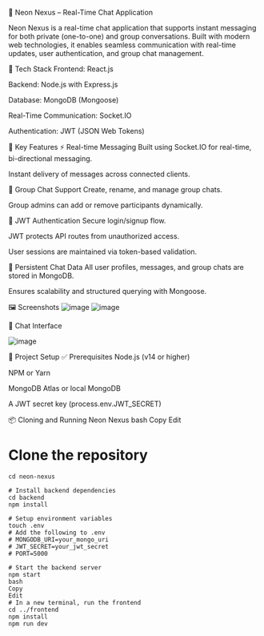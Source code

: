 💬 Neon Nexus – Real-Time Chat Application


Neon Nexus is a real-time chat application that supports instant messaging for both private (one-to-one) and group conversations. Built with modern web technologies, it enables seamless communication with real-time updates, user authentication, and group chat management.

🧰 Tech Stack
Frontend: React.js

Backend: Node.js with Express.js

Database: MongoDB (Mongoose)

Real-Time Communication: Socket.IO

Authentication: JWT (JSON Web Tokens)

🔑 Key Features
⚡ Real-time Messaging
Built using Socket.IO for real-time, bi-directional messaging.

Instant delivery of messages across connected clients.

👥 Group Chat Support
Create, rename, and manage group chats.

Group admins can add or remove participants dynamically.

🔐 JWT Authentication
Secure login/signup flow.

JWT protects API routes from unauthorized access.

User sessions are maintained via token-based validation.

💾 Persistent Chat Data
All user profiles, messages, and group chats are stored in MongoDB.

Ensures scalability and structured querying with Mongoose.

🖼️ Screenshots
![image](https://github.com/user-attachments/assets/63ef089e-086d-4667-8bea-0f238f262a74)
![image](https://github.com/user-attachments/assets/d1689e49-daf9-4157-8602-93988db25342)


📱 Chat Interface

![image](https://github.com/user-attachments/assets/c93f5115-d1c9-4495-af44-9121c87fb7e1)






🚀 Project Setup
✅ Prerequisites
Node.js (v14 or higher)

NPM or Yarn

MongoDB Atlas or local MongoDB

A JWT secret key (process.env.JWT_SECRET)

📦 Cloning and Running Neon Nexus
bash
Copy
Edit
# Clone the repository
```git clone https://github.com/your-username/neon-nexus.git
cd neon-nexus

# Install backend dependencies
cd backend
npm install

# Setup environment variables
touch .env
# Add the following to .env
# MONGODB_URI=your_mongo_uri
# JWT_SECRET=your_jwt_secret
# PORT=5000

# Start the backend server
npm start
bash
Copy
Edit
# In a new terminal, run the frontend
cd ../frontend
npm install
npm run dev
